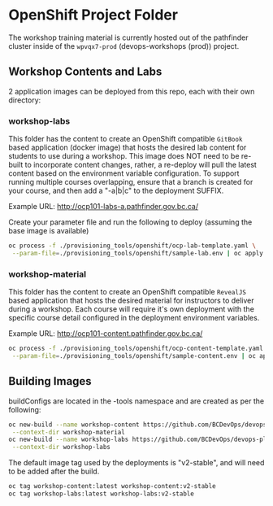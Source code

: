# OpenShift Project Folder

The workshop training material is currently hosted out of the pathfinder cluster inside of the `wpvqx7-prod` (devops-workshops (prod)) project.

## Workshop Contents and Labs

2 application images can be deployed from this repo, each with their own directory: 

### workshop-labs

This folder has the content to create an OpenShift compatible `GitBook` based application (docker image) that hosts the desired lab content for students to use during a workshop.  This image does NOT need to be re-built to incorporate content changes, rather, a re-deploy will pull the latest content based on the environment variable configuration.  To support running multiple courses overlapping, ensure that a branch is created for your course, and then add a "-a|b|c" to the deployment SUFFIX.

Example URL: <http://ocp101-labs-a.pathfinder.gov.bc.ca/>

Create your parameter file and run the following to deploy (assuming the base image is available)

``` bash
oc process -f ./provisioning_tools/openshift/ocp-lab-template.yaml \
 --param-file=./provisioning_tools/openshift/sample-lab.env | oc apply -f -
```

### workshop-material

This folder has the content to create an OpenShift compatible `RevealJS` based application that hosts the desired material for instructors to deliver during a workshop.  Each course will require it's own deployment with the specific course detail configured in the deployment environment variables.

Example URL: <http://ocp101-content.pathfinder.gov.bc.ca/>

``` bash
oc process -f ./provisioning_tools/openshift/ocp-content-template.yaml \
 --param-file=./provisioning_tools/openshift/sample-content.env | oc apply -f -
```

## Building Images

buildConfigs are located in the -tools namespace and are created as per the following:

``` bash
oc new-build --name workshop-content https://github.com/BCDevOps/devops-platform-workshops.git \
 --context-dir workshop-material
oc new-build --name workshop-labs https://github.com/BCDevOps/devops-platform-workshops.git \
 --context-dir workshop-labs
```

The default image tag used by the deployments is "v2-stable", and will need to be added after the build.

``` bash
oc tag workshop-content:latest workshop-content:v2-stable
oc tag workshop-labs:latest workshop-labs:v2-stable
```

